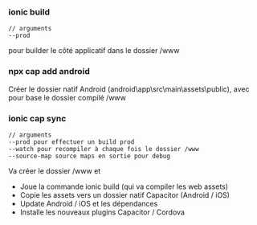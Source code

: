 ### ionic build 
```
// arguments
--prod
```
pour builder le côté applicatif dans le dossier /www
### npx cap add android 
Créer le dossier natif Android (android\app\src\main\assets\public), avec pour base le dossier compilé /www


### ionic cap sync
```
// arguments  
--prod pour effectuer un build prod
--watch pour recompiler à chaque fois le dossier /www
--source-map source maps en sortie pour debug
```

Va créer le dossier /www et 
- Joue la commande ionic build (qui va compiler les web assets)
- Copie les assets vers un dossier natif Capacitor (Android / iOS)
- Update Android / iOS et les dépendances
- Installe les nouveaux plugins Capacitor / Cordova




